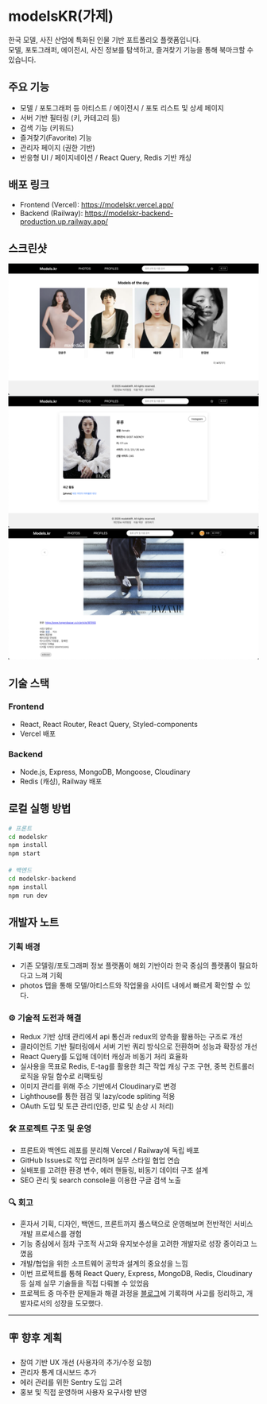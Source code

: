 # modelsKR(가제)

한국 모델, 사진 산업에 특화된 인물 기반 포트폴리오 플랫폼입니다.  
모델, 포토그래퍼, 에이전시, 사진 정보를 탐색하고, 즐겨찾기 기능을 통해 북마크할 수 있습니다.

## 주요 기능

- 모델 / 포토그래퍼 등 아티스트 / 에이전시 / 포토 리스트 및 상세 페이지
- 서버 기반 필터링 (키, 카테고리 등)
- 검색 기능 (키워드)
- 즐겨찾기(Favorite) 기능
- 관리자 페이지 (권한 기반)
- 반응형 UI / 페이지네이션 / React Query, Redis 기반 캐싱

## 배포 링크

- Frontend (Vercel): https://modelskr.vercel.app/
- Backend (Railway): https://modelskr-backend-production.up.railway.app/

## 스크린샷

![홈 화면](./public/screenshot-home.png)
![모델 화면](./public/screenshot-modeldetailpage.png)
![포토 화면](./public/screenshot-photodetailpage.png)

## 기술 스택

### Frontend

- React, React Router, React Query, Styled-components
- Vercel 배포

### Backend

- Node.js, Express, MongoDB, Mongoose, Cloudinary
- Redis (캐싱), Railway 배포

## 로컬 실행 방법

```bash
# 프론트
cd modelskr
npm install
npm start

# 백엔드
cd modelskr-backend
npm install
npm run dev

```

## 개발자 노트

### 기획 배경

- 기존 모델링/포토그래퍼 정보 플랫폼이 해외 기반이라 한국 중심의 플랫폼이 필요하다고 느껴 기획
- photos 탭을 통해 모델/아티스트와 작업물을 사이트 내에서 빠르게 확인할 수 있다.

### ⚙️ 기술적 도전과 해결

- Redux 기반 상태 관리에서 api 통신과 redux의 양측을 활용하는 구조로 개선
- 클라이언트 기반 필터링에서 서버 기반 쿼리 방식으로 전환하며 성능과 확장성 개선
- React Query를 도입해 데이터 캐싱과 비동기 처리 효율화
- 실사용을 목표로 Redis, E-tag를 활용한 최근 작업 캐싱 구조 구현, 중복 컨트롤러 로직을 유틸 함수로 리팩토링
- 이미지 관리를 위해 주소 기반에서 Cloudinary로 변경
- Lighthouse를 통한 점검 및 lazy/code spliting 적용
- OAuth 도입 및 토큰 관리(인증, 만료 및 손상 시 처리)

### 🛠 프로젝트 구조 및 운영

- 프론트와 백엔드 레포를 분리해 Vercel / Railway에 독립 배포
- GitHub Issues로 작업 관리하며 실무 스타일 협업 연습
- 실배포를 고려한 환경 변수, 에러 핸들링, 비동기 데이터 구조 설계
- SEO 관리 및 search console을 이용한 구글 검색 노출

### 🔍 회고

- 혼자서 기획, 디자인, 백엔드, 프론트까지 풀스택으로 운영해보며 전반적인 서비스 개발 프로세스를 경험
- 기능 중심에서 점차 구조적 사고와 유지보수성을 고려한 개발자로 성장 중이라고 느꼈음
- 개발/협업을 위한 소프트웨어 공학과 설계의 중요성을 느낌
- 이번 프로젝트를 통해 React Query, Express, MongoDB, Redis, Cloudinary 등 실제 실무 기술들을 직접 다뤄볼 수 있었음
- 프로젝트 중 마주한 문제들과 해결 과정을 [블로그](https://blog.naver.com/stoppedby1)에 기록하며 사고를 정리하고, 개발자로서의 성장을 도모했다.

---

## 🪧 향후 계획

- 참여 기반 UX 개선 (사용자의 추가/수정 요청)
- 관리자 통계 대시보드 추가
- 에러 관리를 위한 Sentry 도입 고려
- 홍보 및 직접 운영하며 사용자 요구사항 반영
